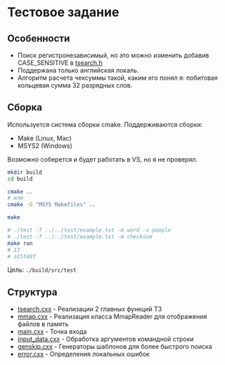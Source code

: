 # Тестовое задание

## Особенности

* Поиск регистронезависимый, но это можно изменить добавив CASE_SENSITIVE в [tsearch.h](include/tsearch/tsearch.h)
* Поддержана только английская локаль.
* Алгоритм расчета чексуммы такой, каким его понял я: побитовая кольцевая сумма 32 разрядных слов.

## Сборка

Используется система сборки cmake.
Поддерживаются сборки:
* Make (Linux, Mac)
* MSYS2 (Windows)

Возможно соберется и будет работать в VS, но я не проверял.

```sh
mkdir build
cd build

cmake ..
# или
cmake -G "MSYS Makefiles" ..

make

# ./test -f ../../test/example.txt -m word -v people
# ./test -f ../../test/example.txt -m checksum
make run
# 13
# a15f40f
```

Цель: `./build/src/test`

## Структура

* [tsearch.cxx](src/tsearch.cxx) - Реализации 2 главных функций ТЗ
* [mmap.cxx](src/mmap.cxx) - Реализация класса MmapReader для отображения файлов в память
* [main.cxx](src/main.cxx) - Точка входа
* [input_data.cxx](src/input_data.cxx) - Обработка аргументов командной строки
* [genskip.cxx](src/genskip.cxx) - Генераторы шаблонов для более быстрого поиска
* [error.cxx](src/error.cxx) - Определения локальных ошибок

